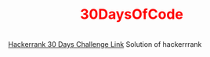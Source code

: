 <html>
  <body>
  <h1 style="color:red;text-align:center;">30DaysOfCode</h1>
  <br>
    <a href="https://www.hackerrank.com/domains/tutorials/30-days-of-code">Hackerrank 30 Days Challenge Link</a>
<span>Solution of hackerrrank</span>
</body>
</html>


